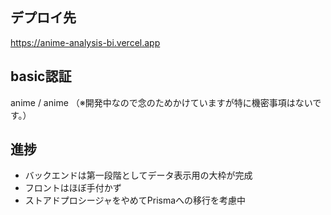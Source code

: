 ## デプロイ先
https://anime-analysis-bi.vercel.app

## basic認証
anime / anime
（※開発中なので念のためかけていますが特に機密事項はないです。）

## 進捗
- バックエンドは第一段階としてデータ表示用の大枠が完成
- フロントはほぼ手付かず
- ストアドプロシージャをやめてPrismaへの移行を考慮中
